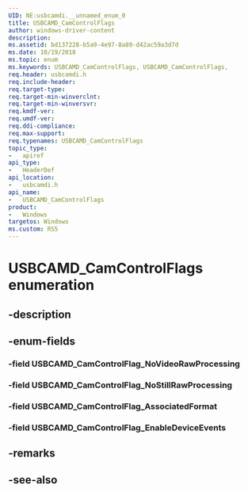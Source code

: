 ```yaml
---
UID: NE:usbcamdi.__unnamed_enum_0
title: USBCAMD_CamControlFlags
author: windows-driver-content
description: 
ms.assetid: bd137228-b5a9-4e97-8a89-d42ac59a3d7d
ms.date: 10/19/2018
ms.topic: enum
ms.keywords: USBCAMD_CamControlFlags, USBCAMD_CamControlFlags, 
req.header: usbcamdi.h
req.include-header:
req.target-type:
req.target-min-winverclnt:
req.target-min-winversvr:
req.kmdf-ver:
req.umdf-ver:
req.ddi-compliance:
req.max-support:
req.typenames: USBCAMD_CamControlFlags
topic_type: 
-	apiref
api_type: 
-	HeaderDef
api_location: 
-	usbcamdi.h
api_name: 
-	USBCAMD_CamControlFlags
product:
-   Windows
targetos: Windows
ms.custom: RS5
---
```


# USBCAMD_CamControlFlags enumeration

## -description

## -enum-fields

### -field USBCAMD_CamControlFlag_NoVideoRawProcessing 
### -field USBCAMD_CamControlFlag_NoStillRawProcessing 
### -field USBCAMD_CamControlFlag_AssociatedFormat 
### -field USBCAMD_CamControlFlag_EnableDeviceEvents 

## -remarks

## -see-also
